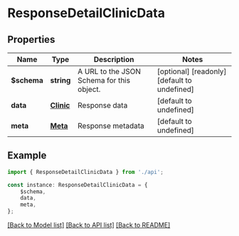 # ResponseDetailClinicData


## Properties

Name | Type | Description | Notes
------------ | ------------- | ------------- | -------------
**$schema** | **string** | A URL to the JSON Schema for this object. | [optional] [readonly] [default to undefined]
**data** | [**Clinic**](Clinic.md) | Response data | [default to undefined]
**meta** | [**Meta**](Meta.md) | Response metadata | [default to undefined]

## Example

```typescript
import { ResponseDetailClinicData } from './api';

const instance: ResponseDetailClinicData = {
    $schema,
    data,
    meta,
};
```

[[Back to Model list]](../README.md#documentation-for-models) [[Back to API list]](../README.md#documentation-for-api-endpoints) [[Back to README]](../README.md)

